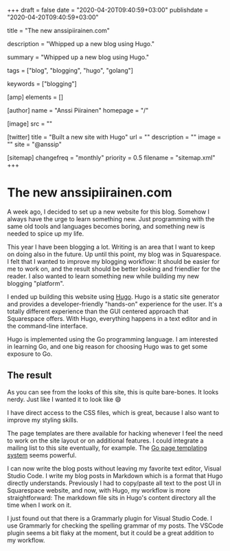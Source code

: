 +++
draft = false
date = "2020-04-20T09:40:59+03:00"
publishdate = "2020-04-20T09:40:59+03:00"

title = "The new anssipiirainen.com"

description = "Whipped up a new blog using Hugo."

summary = "Whipped up a new blog using Hugo."

tags = ["blog", "blogging", "hugo", "golang"]

keywords = ["blogging"]

[amp]
    elements = []

[author]
    name = "Anssi Piirainen"
    homepage = "/"

[image]
    src = ""

[twitter]
    title = "Built a new site with Hugo"
    url = ""
    description = ""
    image = ""
    site = "@anssip"

[sitemap]
    changefreq = "monthly"
    priority = 0.5
    filename = "sitemap.xml"
+++

# The new anssipiirainen.com

A week ago, I decided to set up a new website for this blog. Somehow I always have the urge to learn something new. Just programming with the same old tools and languages becomes boring, and something new is needed to spice up my life.

This year I have been blogging a lot. Writing is an area that I want to keep on doing also in the future. Up until this point, my blog was in Squarespace. I felt that I wanted to improve my blogging workflow: It should be easier for me to work on, and the result should be better looking and friendlier for the reader. I also wanted to learn something new while building my new blogging "platform".

I ended up building this website using [Hugo](https://gohugo.io/). Hugo is a static site generator and provides a developer-friendly "hands-on" experience for the user. It's a totally different experience than the GUI centered approach that Squarespace offers. With Hugo, everything happens in a text editor and in the command-line interface.

Hugo is implemented using the Go programming language. I am interested in learning Go, and one big reason for choosing Hugo was to get some exposure to Go.

## The result

As you can see from the looks of this site, this is quite bare-bones. It looks nerdy. Just like I wanted it to look like :smile:

I have direct access to the CSS files, which is great, because I also want to improve my styling skills. 

The page templates are there available for hacking whenever I feel the need to work on the site layout or on additional features. I could integrate a mailing list to this site eventually, for example. The [Go page templating system](https://golang.org/pkg/text/template/) seems powerful.

I can now write the blog posts without leaving my favorite text editor, Visual Studio Code. I write my blog posts in Markdown which is a format that Hugo directly understands. Previously I had to copy/paste all text to the post UI in Squarespace website, and now, with Hugo, my workflow is more straightforward: The markdown file sits in Hugo's content directory all the time when I work on it.

I just found out that there is a Grammarly plugin for Visual Studio Code. I use Grammarly for checking the spelling grammar of my posts. The VSCode plugin seems a bit flaky at the moment, but it could be a great addition to my workflow. 

